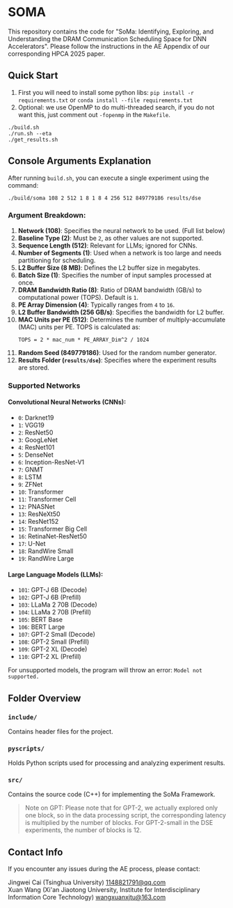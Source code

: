 # SOMA
This repository contains the code for "SoMa: Identifying, Exploring, and Understanding the DRAM Communication Scheduling Space for DNN Accelerators". Please follow the instructions in the AE Appendix of our corresponding HPCA 2025 paper.

## Quick Start

1. First you will need to install some python libs: `pip install -r requirements.txt` or `conda install --file requirements.txt`
2. Optional: we use OpenMP to do multi-threaded search, if you do not want this, just comment out `-fopenmp` in the `Makefile`.

```shell
./build.sh
./run.sh --eta
./get_results.sh
```

## Console Arguments Explanation

After running `build.sh`, you can execute a single experiment using the command:

```shell
./build/soma 108 2 512 1 8 1 8 4 256 512 849779186 results/dse
```

### Argument Breakdown:
1. **Network (108)**: Specifies the neural network to be used. (Full list below)
2. **Baseline Type (2)**: Must be `2`, as other values are not supported.
3. **Sequence Length (512)**: Relevant for LLMs; ignored for CNNs.
4. **Number of Segments (1)**: Used when a network is too large and needs partitioning for scheduling.
5. **L2 Buffer Size (8 MB)**: Defines the L2 buffer size in megabytes.
6. **Batch Size (1)**: Specifies the number of input samples processed at once.
7. **DRAM Bandwidth Ratio (8)**: Ratio of DRAM bandwidth (GB/s) to computational power (TOPS). Default is `1`.
8. **PE Array Dimension (4)**: Typically ranges from `4` to `16`.
9. **L2 Buffer Bandwidth (256 GB/s)**: Specifies the bandwidth for L2 buffer.
10. **MAC Units per PE (512)**: Determines the number of multiply-accumulate (MAC) units per PE. TOPS is calculated as:
    ```
    TOPS = 2 * mac_num * PE_ARRAY_Dim^2 / 1024
    ```
11. **Random Seed (849779186)**: Used for the random number generator.
12. **Results Folder (`results/dse`)**: Specifies where the experiment results are stored.

### Supported Networks

#### Convolutional Neural Networks (CNNs):
- `0`: Darknet19
- `1`: VGG19
- `2`: ResNet50
- `3`: GoogLeNet
- `4`: ResNet101
- `5`: DenseNet
- `6`: Inception-ResNet-V1
- `7`: GNMT
- `8`: LSTM
- `9`: ZFNet
- `10`: Transformer
- `11`: Transformer Cell
- `12`: PNASNet
- `13`: ResNeXt50
- `14`: ResNet152
- `15`: Transformer Big Cell
- `16`: RetinaNet-ResNet50
- `17`: U-Net
- `18`: RandWire Small
- `19`: RandWire Large

#### Large Language Models (LLMs):
- `101`: GPT-J 6B (Decode)
- `102`: GPT-J 6B (Prefill)
- `103`: LLaMa 2 70B (Decode)
- `104`: LLaMa 2 70B (Prefill)
- `105`: BERT Base
- `106`: BERT Large
- `107`: GPT-2 Small (Decode)
- `108`: GPT-2 Small (Prefill)
- `109`: GPT-2 XL (Decode)
- `110`: GPT-2 XL (Prefill)

For unsupported models, the program will throw an error: `Model not supported.`

## Folder Overview

### `include/`
Contains header files for the project.

### `pyscripts/`
Holds Python scripts used for processing and analyzing experiment results.

### `src/`
Contains the source code (C++) for implementing the SoMa Framework.

> Note on GPT: Please note that for GPT-2, we actually explored only one block, so in the data processing script, the corresponding latency is multiplied by the number of blocks. For GPT-2-small in the DSE experiments, the number of blocks is 12.

## Contact Info
If you encounter any issues during the AE process, please contact:

Jingwei Cai (Tsinghua University) <1148821791@qq.com>  
Xuan Wang (Xi'an Jiaotong University, Institute for Interdisciplinary Information Core Technology) <wangxuanxjtu@163.com>
